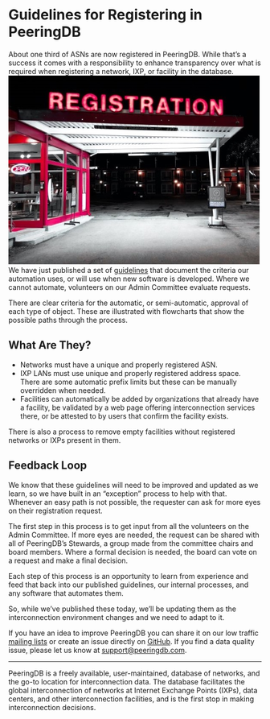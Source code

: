 # Guidelines for Registering in PeeringDB

About one third of ASNs are now registered in PeeringDB. While that’s a success it comes with a responsibility to enhance transparency over what is required when registering a network, IXP, or facility in the database.
!["Registation Neon Signage" Photo by Phil Desforges on Unsplash](images/phil-desforges-registration-neon-signage-unsplash.jpg)
We have just published a set of [guidelines](committee/admin/approval-guidelines/) that document the criteria our automation uses, or will use when new software is developed. Where we cannot automate, volunteers on our Admin Committee evaluate requests.

There are clear criteria for the automatic, or semi-automatic, approval of each type of object. These are illustrated with flowcharts that show the possible paths through the process. 

## What Are They?

* Networks must have a unique and properly registered ASN.
* IXP LANs must use unique and properly registered address space. There are some automatic prefix limits but these can be manually overridden when needed.
* Facilities can automatically be added by organizations that already have a facility, be validated by a web page offering interconnection services there, or be attested to by users that confirm the facility exists.

There is also a process to remove empty facilities without registered networks or IXPs present in them.  

## Feedback Loop

We know that these guidelines will need to be improved and updated as we learn, so we have built in an “exception” process to help with that. Whenever an easy path is not possible, the requester can ask for more eyes on their registration request. 

The first step in this process is to get input from all the volunteers on the Admin Committee. If more eyes are needed, the request can be shared with all of PeeringDB’s Stewards, a group made from the committee chairs and board members. Where a formal decision is needed, the board can vote on a request and make a final decision.

Each step of this process is an opportunity to learn from experience and feed that back into our published guidelines, our internal processes, and any software that automates them.

So, while we’ve published these today, we’ll be updating them as the interconnection environment changes and we need to adapt to it.

If you have an idea to improve PeeringDB you can share it on our low traffic [mailing lists](https://docs.peeringdb.com/#mailing-lists) or create an issue directly on [GitHub](https://github.com/peeringdb/peeringdb/issues). If you find a data quality issue, please let us know at [support@peeringdb.com](mailto:support@peeringdb.com).

--- 

PeeringDB is a freely available, user-maintained, database of networks, and the go-to location for interconnection data. The database facilitates the global interconnection of networks at Internet Exchange Points (IXPs), data centers, and other interconnection facilities, and is the first stop in making interconnection decisions.
